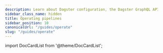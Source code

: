 ```yaml
---
description: Learn about Dagster configuration, the Dagster GraphQL API and client, concurrency best practices, the Dagster UI and user settings, and run executors.
sidebar_class_name: hidden
title: Operating pipelines
sidebar_position: 10
canonicalUrl: "/guides/operate"
slug: "/guides/operate"
---
```


import DocCardList from '@theme/DocCardList';

<DocCardList />
